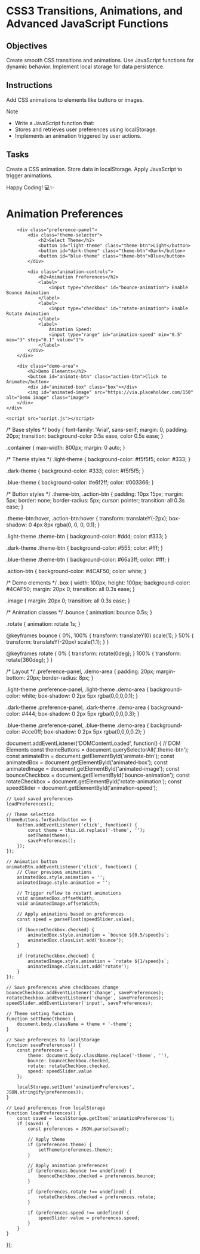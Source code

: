 # CSS3 Transitions, Animations, and Advanced JavaScript Functions

## Objectives

Create smooth CSS transitions and animations.
Use JavaScript functions for dynamic behavior.
Implement local storage for data persistence.

## Instructions
Add CSS animations to elements like buttons or images.

>[!NOTE]
> - Write a JavaScript function that:
> - Stores and retrieves user preferences using localStorage.
> - Implements an animation triggered by user actions.

## Tasks

Create a CSS animation.
Store data in localStorage.
Apply JavaScript to trigger animations.

Happy Coding! 💻✨



<!DOCTYPE html>
<html lang="en">
<head>
    <meta charset="UTF-8">
    <meta name="viewport" content="width=device-width, initial-scale=1.0">
    <title>Interactive Animations Demo</title>
    <link rel="stylesheet" href="styles.css">
</head>
<body>
    <div class="container">
        <h1>Animation Preferences</h1>
        
        <div class="preference-panel">
            <div class="theme-selector">
                <h2>Select Theme</h2>
                <button id="light-theme" class="theme-btn">Light</button>
                <button id="dark-theme" class="theme-btn">Dark</button>
                <button id="blue-theme" class="theme-btn">Blue</button>
            </div>
            
            <div class="animation-controls">
                <h2>Animation Preferences</h2>
                <label>
                    <input type="checkbox" id="bounce-animation"> Enable Bounce Animation
                </label>
                <label>
                    <input type="checkbox" id="rotate-animation"> Enable Rotate Animation
                </label>
                <label>
                    Animation Speed:
                    <input type="range" id="animation-speed" min="0.5" max="3" step="0.1" value="1">
                </label>
            </div>
        </div>
        
        <div class="demo-area">
            <h2>Demo Elements</h2>
            <button id="animate-btn" class="action-btn">Click to Animate</button>
            <div id="animated-box" class="box"></div>
            <img id="animated-image" src="https://via.placeholder.com/150" alt="Demo image" class="image">
        </div>
    </div>

    <script src="script.js"></script>
</body>
</html>




/* Base styles */
body {
    font-family: 'Arial', sans-serif;
    margin: 0;
    padding: 20px;
    transition: background-color 0.5s ease, color 0.5s ease;
}

.container {
    max-width: 800px;
    margin: 0 auto;
}

/* Theme styles */
.light-theme {
    background-color: #f5f5f5;
    color: #333;
}

.dark-theme {
    background-color: #333;
    color: #f5f5f5;
}

.blue-theme {
    background-color: #e6f2ff;
    color: #003366;
}

/* Button styles */
.theme-btn, .action-btn {
    padding: 10px 15px;
    margin: 5px;
    border: none;
    border-radius: 5px;
    cursor: pointer;
    transition: all 0.3s ease;
}

.theme-btn:hover, .action-btn:hover {
    transform: translateY(-2px);
    box-shadow: 0 4px 8px rgba(0, 0, 0, 0.1);
}

.light-theme .theme-btn {
    background-color: #ddd;
    color: #333;
}

.dark-theme .theme-btn {
    background-color: #555;
    color: #fff;
}

.blue-theme .theme-btn {
    background-color: #66a3ff;
    color: #fff;
}

.action-btn {
    background-color: #4CAF50;
    color: white;
}

/* Demo elements */
.box {
    width: 100px;
    height: 100px;
    background-color: #4CAF50;
    margin: 20px 0;
    transition: all 0.3s ease;
}

.image {
    margin: 20px 0;
    transition: all 0.3s ease;
}

/* Animation classes */
.bounce {
    animation: bounce 0.5s;
}

.rotate {
    animation: rotate 1s;
}

@keyframes bounce {
    0%, 100% { transform: translateY(0) scale(1); }
    50% { transform: translateY(-20px) scale(1.1); }
}

@keyframes rotate {
    0% { transform: rotate(0deg); }
    100% { transform: rotate(360deg); }
}

/* Layout */
.preference-panel, .demo-area {
    padding: 20px;
    margin-bottom: 20px;
    border-radius: 8px;
}

.light-theme .preference-panel,
.light-theme .demo-area {
    background-color: white;
    box-shadow: 0 2px 5px rgba(0,0,0,0.1);
}

.dark-theme .preference-panel,
.dark-theme .demo-area {
    background-color: #444;
    box-shadow: 0 2px 5px rgba(0,0,0,0.3);
}

.blue-theme .preference-panel,
.blue-theme .demo-area {
    background-color: #cce0ff;
    box-shadow: 0 2px 5px rgba(0,0,0,0.2);
}




document.addEventListener('DOMContentLoaded', function() {
    // DOM Elements
    const themeButtons = document.querySelectorAll('.theme-btn');
    const animateBtn = document.getElementById('animate-btn');
    const animatedBox = document.getElementById('animated-box');
    const animatedImage = document.getElementById('animated-image');
    const bounceCheckbox = document.getElementById('bounce-animation');
    const rotateCheckbox = document.getElementById('rotate-animation');
    const speedSlider = document.getElementById('animation-speed');
    
    // Load saved preferences
    loadPreferences();
    
    // Theme selection
    themeButtons.forEach(button => {
        button.addEventListener('click', function() {
            const theme = this.id.replace('-theme', '');
            setTheme(theme);
            savePreferences();
        });
    });
    
    // Animation button
    animateBtn.addEventListener('click', function() {
        // Clear previous animations
        animatedBox.style.animation = '';
        animatedImage.style.animation = '';
        
        // Trigger reflow to restart animations
        void animatedBox.offsetWidth;
        void animatedImage.offsetWidth;
        
        // Apply animations based on preferences
        const speed = parseFloat(speedSlider.value);
        
        if (bounceCheckbox.checked) {
            animatedBox.style.animation = `bounce ${0.5/speed}s`;
            animatedBox.classList.add('bounce');
        }
        
        if (rotateCheckbox.checked) {
            animatedImage.style.animation = `rotate ${1/speed}s`;
            animatedImage.classList.add('rotate');
        }
    });
    
    // Save preferences when checkboxes change
    bounceCheckbox.addEventListener('change', savePreferences);
    rotateCheckbox.addEventListener('change', savePreferences);
    speedSlider.addEventListener('input', savePreferences);
    
    // Theme setting function
    function setTheme(theme) {
        document.body.className = theme + '-theme';
    }
    
    // Save preferences to localStorage
    function savePreferences() {
        const preferences = {
            theme: document.body.className.replace('-theme', ''),
            bounce: bounceCheckbox.checked,
            rotate: rotateCheckbox.checked,
            speed: speedSlider.value
        };
        
        localStorage.setItem('animationPreferences', JSON.stringify(preferences));
    }
    
    // Load preferences from localStorage
    function loadPreferences() {
        const saved = localStorage.getItem('animationPreferences');
        if (saved) {
            const preferences = JSON.parse(saved);
            
            // Apply theme
            if (preferences.theme) {
                setTheme(preferences.theme);
            }
            
            // Apply animation preferences
            if (preferences.bounce !== undefined) {
                bounceCheckbox.checked = preferences.bounce;
            }
            
            if (preferences.rotate !== undefined) {
                rotateCheckbox.checked = preferences.rotate;
            }
            
            if (preferences.speed !== undefined) {
                speedSlider.value = preferences.speed;
            }
        }
    }
});
